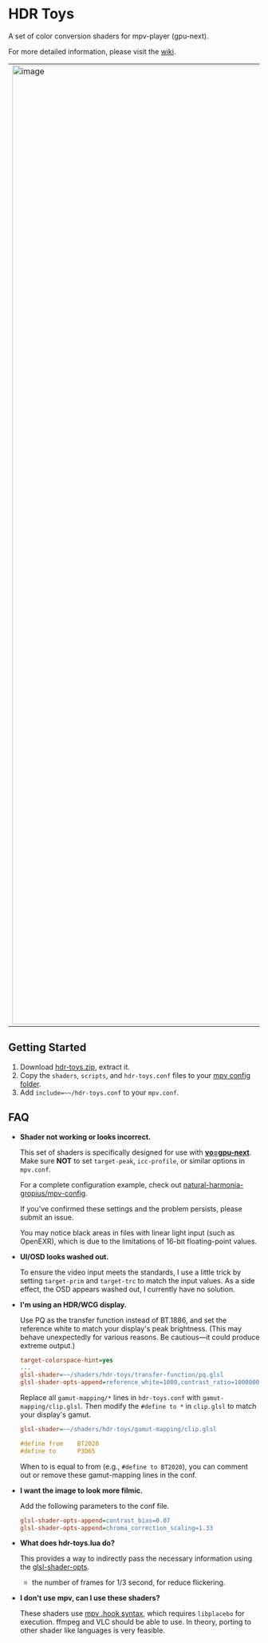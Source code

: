 # HDR Toys

A set of color conversion shaders for mpv-player (gpu-next).

For more detailed information, please visit the [wiki](https://github.com/natural-harmonia-gropius/hdr-toys/wiki).

|                                                                                                                        |                                                                                                                        |                                                                                                                        |
| ---------------------------------------------------------------------------------------------------------------------- | ---------------------------------------------------------------------------------------------------------------------- | ---------------------------------------------------------------------------------------------------------------------- |
| <img width="1920" alt="image" src="https://github.com/user-attachments/assets/2ee1f4af-9ef3-4cae-a8f2-3ac4412a8a6f" /> | <img width="1920" alt="image" src="https://github.com/user-attachments/assets/93997a25-1adc-43f9-ae3d-548477075b0f" /> | <img width="1920" alt="image" src="https://github.com/user-attachments/assets/b7d81ffe-ff03-4e4c-98bd-daaf142ca83b" /> |

## Getting Started

1. Download [hdr-toys.zip](https://github.com/natural-harmonia-gropius/hdr-toys/archive/refs/heads/master.zip), extract it.
2. Copy the `shaders`, `scripts`, and `hdr-toys.conf` files to your [mpv config folder](https://mpv.io/manual/master/#configuration-files).
3. Add `include=~~/hdr-toys.conf` to your `mpv.conf`.

## FAQ

- **Shader not working or looks incorrect.**

  This set of shaders is specifically designed for use with [**vo=gpu-next**](https://mpv.io/manual/master/#video-output-drivers-gpu-next). Make sure **NOT** to set `target-peak`, `icc-profile`, or similar options in `mpv.conf`.

  For a complete configuration example, check out [natural-harmonia-gropius/mpv-config](https://github.com/natural-harmonia-gropius/mpv-config).

  If you've confirmed these settings and the problem persists, please submit an issue.

  You may notice black areas in files with linear light input (such as OpenEXR), which is due to the limitations of 16-bit floating-point values.

- **UI/OSD looks washed out.**

  To ensure the video input meets the standards, I use a little trick by setting `target-prim` and `target-trc` to match the input values. As a side effect, the OSD appears washed out, I currently have no solution.

- **I'm using an HDR/WCG display.**

  Use PQ as the transfer function instead of BT.1886, and set the reference white to match your display's peak brightness. (This may behave unexpectedly for various reasons. Be cautious—it could produce extreme output.)

  ```ini
  target-colorspace-hint=yes
  ...
  glsl-shader=~~/shaders/hdr-toys/transfer-function/pq.glsl
  glsl-shader-opts-append=reference_white=1000,contrast_ratio=1000000
  ```

  Replace all `gamut-mapping/*` lines in `hdr-toys.conf` with `gamut-mapping/clip.glsl`. Then modify the `#define to *` in `clip.glsl` to match your display's gamut.

  ```ini
  glsl-shader=~~/shaders/hdr-toys/gamut-mapping/clip.glsl
  ```

  ```glsl
  #define from    BT2020
  #define to      P3D65
  ```

  When to is equal to from (e.g., `#define to BT2020`), you can comment out or remove these gamut-mapping lines in the conf.

- **I want the image to look more filmic.**

  Add the following parameters to the conf file.

  ```ini
  glsl-shader-opts-append=contrast_bias=0.07
  glsl-shader-opts-append=chroma_correction_scaling=1.33
  ```

- **What does hdr-toys.lua do?**

  This provides a way to indirectly pass the necessary information using the [glsl-shader-opts](https://mpv.io/manual/master/#options-glsl-shader-opts).

  - the number of frames for 1/3 second, for reduce flickering.

- **I don't use mpv, can I use these shaders?**

  These shaders use [mpv .hook syntax](https://libplacebo.org/custom-shaders/), which requires `libplacebo` for execution. ffmpeg and VLC should be able to use. In theory, porting to other shader like languages is very feasible.
